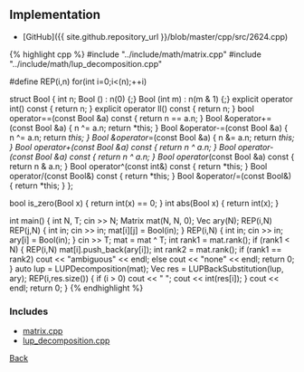 

## Implementation

- [GitHub]({{ site.github.repository_url }}/blob/master/cpp/src/2624.cpp)

{% highlight cpp %}
#include "../include/math/matrix.cpp"
#include "../include/math/lup_decomposition.cpp"

#define REP(i,n) for(int i=0;i<(n);++i)

struct Bool {
  int n;
  Bool () : n(0) {;}
  Bool (int m) : n(m & 1) {;}
  explicit operator int() const { return n; }
  explicit operator ll() const { return n; }
  bool operator==(const Bool &a) const { return n == a.n; }
  Bool &operator+=(const Bool &a) { n ^= a.n; return *this; }
  Bool &operator-=(const Bool &a) { n ^= a.n; return *this; }
  Bool &operator*=(const Bool &a) { n &= a.n; return *this; }
  Bool operator+(const Bool &a) const { return n ^ a.n; }
  Bool operator-(const Bool &a) const { return n ^ a.n; }
  Bool operator*(const Bool &a) const { return n & a.n; }
  Bool operator^(const int&) const { return *this; }
  Bool operator/(const Bool&) const { return *this; }
  Bool &operator/=(const Bool&) { return *this; }
};

bool is_zero(Bool x) { return int(x) == 0; }
int abs(Bool x) { return int(x); }

int main() {
  int N, T;
  cin >> N;
  Matrix<Bool> mat(N, N, 0);
  Vec<Bool> ary(N);
  REP(i,N) REP(j,N) {
    int in; cin >> in;
    mat[i][j] = Bool(in);
  }
  REP(i,N) {
    int in;
    cin >> in;
    ary[i] = Bool(in);
  }
  cin >> T;
  mat = mat ^ T;
  int rank1 = mat.rank();
  if (rank1 < N) {
    REP(i,N) mat[i].push_back(ary[i]);
    int rank2 = mat.rank();
    if (rank1 == rank2) cout << "ambiguous" << endl;
    else cout << "none" << endl;
    return 0;
  }
  auto lup = LUPDecomposition(mat);
  Vec<Bool> res = LUPBackSubstitution(lup, ary);
  REP(i,res.size()) {
    if (i > 0) cout << " ";
    cout << int(res[i]);
  }
  cout << endl;
  return 0;
}
{% endhighlight %}

### Includes

- [matrix.cpp](../include/math/matrix)
- [lup_decomposition.cpp](../include/math/lup_decomposition)

[Back](..)
